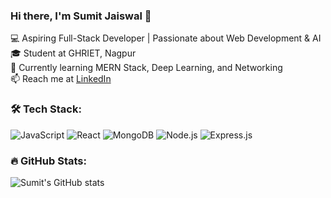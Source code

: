 ### Hi there, I'm Sumit Jaiswal 👋

💻 Aspiring Full-Stack Developer | Passionate about Web Development & AI  
🎓 Student at GHRIET, Nagpur  
🚀 Currently learning MERN Stack, Deep Learning, and Networking  
📫 Reach me at [LinkedIn](https://www.linkedin.com/in/sumitjaiswal55/)  

### 🛠 Tech Stack:
![JavaScript](https://img.shields.io/badge/-JavaScript-F7DF1E?style=flat-square&logo=javascript&logoColor=black)
![React](https://img.shields.io/badge/-React-61DAFB?style=flat-square&logo=react&logoColor=white)
![MongoDB](https://img.shields.io/badge/-MongoDB-47A248?style=flat-square&logo=mongodb&logoColor=white)
![Node.js](https://img.shields.io/badge/-Node.js-339933?style=flat-square&logo=node.js&logoColor=white)
![Express.js](https://img.shields.io/badge/-Express.js-000000?style=flat-square&logo=express&logoColor=white)

### 🔥 GitHub Stats:
![Sumit's GitHub stats](https://github-readme-stats.vercel.app/api?username=sumitjaiswal55&show_icons=true&theme=dark)
